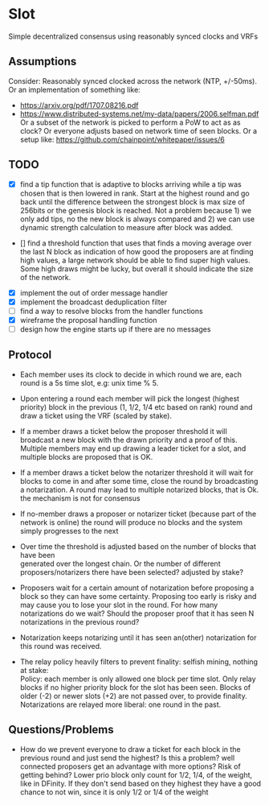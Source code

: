 # Slot
Simple decentralized consensus using reasonably synced clocks and VRFs

## Assumptions
Consider: Reasonably synced clocked across the network (NTP, +/-50ms). Or an
implementation of something like:
 - https://arxiv.org/pdf/1707.08216.pdf
 - https://www.distributed-systems.net/my-data/papers/2006.selfman.pdf
Or a subset of the network is picked to perform a PoW to act as as clock? Or everyone
adjusts based on network time of seen blocks. Or a setup like:
https://github.com/chainpoint/whitepaper/issues/6

## TODO
- [x] find a tip function that is adaptive to blocks arriving while a tip was chosen
     that is then lowered in rank. Start at the highest round and go back until the
     difference between the strongest block is max size of 256bits or the genesis block
     is reached. Not a problem because 1) we only add tips, no the new block is always
     compared and 2) we can use dynamic strength calculation to measure after block was
     added.
- [] find a threshold function that uses that finds a moving average over the last
     N block as indication of how good the proposers are at finding high values, a
     large network should be able to find super high values. Some high draws might
     be lucky, but overall it should indicate the size of the network.
- [x] implement the out of order message handler
- [x] implement the broadcast deduplication filter
- [ ] find a way to resolve blocks from the handler functions
- [x] wireframe the proposal handling function
- [ ] design how the engine starts up if there are no messages

## Protocol
- Each member uses its clock to decide in which round we are, each round is a 5s
  time slot, e.g: unix time % 5.   
- Upon entering a round each member will pick the longest (highest priority) block
  in the previous (1, 1/2, 1/4 etc based on rank) round and draw a ticket using
  the VRF (scaled by stake).
- If a member draws a ticket below the proposer threshold it will broadcast a new block with
  the drawn priority and a proof of this. Multiple members may end up drawing a
  leader ticket for a slot, and multiple blocks are proposed that is OK.
- If a member draws a ticket below the notarizer threshold it will wait for blocks to come
  in and after some time, close the round by broadcasting a notarization. A round may
  lead to multiple notarized blocks, that is Ok. the mechanism is not for consensus
- If no-member draws a proposer or notarizer ticket (because part of the network is online)
  the round will produce no blocks and the system simply progresses to the next
- Over time the threshold is adjusted based on the number of blocks that have been  
  generated over the longest chain. Or the number of different proposers/notarizers there have
  been selected? adjusted by stake?

- Proposers wait for a certain amount of notarization before proposing a block
  so they can have some certainty. Proposing too early is risky and may cause
  you to lose your slot in the round. For how many notarizations do we wait? Should
  the proposer proof that it has seen N notarizations in the previous round?  
- Notarization keeps notarizing until it has seen an(other) notarization for
  this round was received.

- The relay policy heavily filters to prevent finality: selfish mining, nothing at stake:   
  Policy: each member is only allowed one block per time slot. Only relay blocks
  if no higher priority block for the slot has been seen. Blocks of older (-2)
  or newer slots (+2) are not passed over, to provide finality. Notarizations are
  relayed more liberal: one round in the past.

## Questions/Problems
- How do we prevent everyone to draw a ticket for each block in the previous round and
  just send the highest? Is this a problem? well connected proposers get an advantage with
  more options? Risk of getting behind? Lower prio block only count for 1/2, 1/4, of the
  weight, like in DFinity. If they don't send based on they highest they have a good chance
  to not win, since it is only 1/2 or 1/4 of the weight
